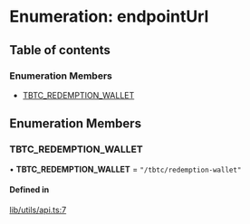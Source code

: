 # Enumeration: endpointUrl

## Table of contents

### Enumeration Members

- [TBTC\_REDEMPTION\_WALLET](endpointUrl.md#tbtc_redemption_wallet)

## Enumeration Members

### TBTC\_REDEMPTION\_WALLET

• **TBTC\_REDEMPTION\_WALLET** = ``"/tbtc/redemption-wallet"``

#### Defined in

[lib/utils/api.ts:7](https://github.com/keep-network/tbtc-v2/blob/main/typescript/src/lib/utils/api.ts#L7)
